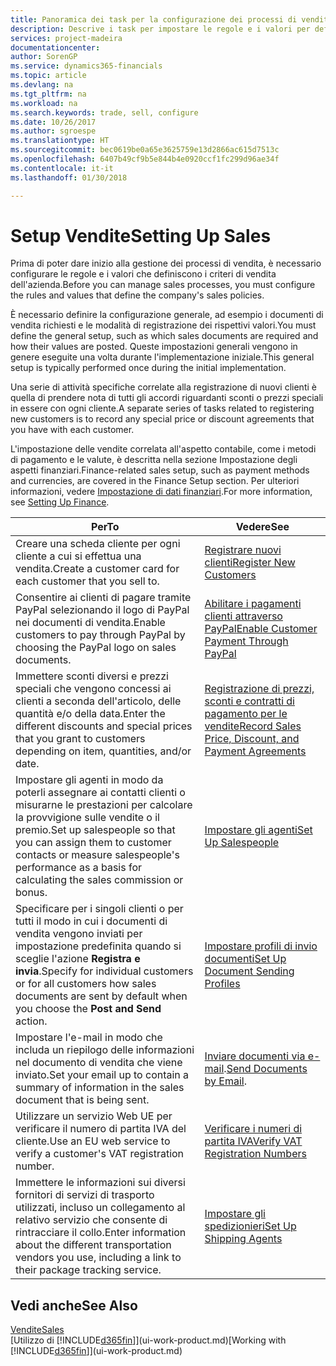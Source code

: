 ```yaml
---
title: Panoramica dei task per la configurazione dei processi di vendita | Documenti Microsoft
description: Descrive i task per impostare le regole e i valori per definire i criteri e processi di vendita.
services: project-madeira
documentationcenter: 
author: SorenGP
ms.service: dynamics365-financials
ms.topic: article
ms.devlang: na
ms.tgt_pltfrm: na
ms.workload: na
ms.search.keywords: trade, sell, configure
ms.date: 10/26/2017
ms.author: sgroespe
ms.translationtype: HT
ms.sourcegitcommit: bec0619be0a65e3625759e13d2866ac615d7513c
ms.openlocfilehash: 6407b49cf9b5e844b4e0920ccf1fc299d96ae34f
ms.contentlocale: it-it
ms.lasthandoff: 01/30/2018

---
```

# <a name="setting-up-sales"></a><span data-ttu-id="a0ba1-103">Setup Vendite</span><span class="sxs-lookup"><span data-stu-id="a0ba1-103">Setting Up Sales</span></span>
<span data-ttu-id="a0ba1-104">Prima di poter dare inizio alla gestione dei processi di vendita, è necessario configurare le regole e i valori che definiscono i criteri di vendita dell'azienda.</span><span class="sxs-lookup"><span data-stu-id="a0ba1-104">Before you can manage sales processes, you must configure the rules and values that define the company's sales policies.</span></span>

<span data-ttu-id="a0ba1-105">È necessario definire la configurazione generale, ad esempio i documenti di vendita richiesti e le modalità di registrazione dei rispettivi valori.</span><span class="sxs-lookup"><span data-stu-id="a0ba1-105">You must define the general setup, such as which sales documents are required and how their values are posted.</span></span> <span data-ttu-id="a0ba1-106">Queste impostazioni generali vengono in genere eseguite una volta durante l'implementazione iniziale.</span><span class="sxs-lookup"><span data-stu-id="a0ba1-106">This general setup is typically performed once during the initial implementation.</span></span>

<span data-ttu-id="a0ba1-107">Una serie di attività specifiche correlate alla registrazione di nuovi clienti è quella di prendere nota di tutti gli accordi riguardanti sconti o prezzi speciali in essere con ogni cliente.</span><span class="sxs-lookup"><span data-stu-id="a0ba1-107">A separate series of tasks related to registering new customers is to record any special price or discount agreements that you have with each customer.</span></span>

<span data-ttu-id="a0ba1-108">L'impostazione delle vendite correlata all'aspetto contabile, come i metodi di pagamento e le valute, è descritta nella sezione Impostazione degli aspetti finanziari.</span><span class="sxs-lookup"><span data-stu-id="a0ba1-108">Finance-related sales setup, such as payment methods and currencies, are covered in the Finance Setup section.</span></span> <span data-ttu-id="a0ba1-109">Per ulteriori informazioni, vedere [Impostazione di dati finanziari](finance-setup-finance.md).</span><span class="sxs-lookup"><span data-stu-id="a0ba1-109">For more information, see [Setting Up Finance](finance-setup-finance.md).</span></span>

| <span data-ttu-id="a0ba1-110">Per</span><span class="sxs-lookup"><span data-stu-id="a0ba1-110">To</span></span> | <span data-ttu-id="a0ba1-111">Vedere</span><span class="sxs-lookup"><span data-stu-id="a0ba1-111">See</span></span> |
| --- | --- |
| <span data-ttu-id="a0ba1-112">Creare una scheda cliente per ogni cliente a cui si effettua una vendita.</span><span class="sxs-lookup"><span data-stu-id="a0ba1-112">Create a customer card for each customer that you sell to.</span></span> |[<span data-ttu-id="a0ba1-113">Registrare nuovi clienti</span><span class="sxs-lookup"><span data-stu-id="a0ba1-113">Register New Customers</span></span>](sales-how-register-new-customers.md) |
| <span data-ttu-id="a0ba1-114">Consentire ai clienti di pagare tramite PayPal selezionando il logo di PayPal nei documenti di vendita.</span><span class="sxs-lookup"><span data-stu-id="a0ba1-114">Enable customers to pay through PayPal by choosing the PayPal logo on sales documents.</span></span> |[<span data-ttu-id="a0ba1-115">Abilitare i pagamenti clienti attraverso PayPal</span><span class="sxs-lookup"><span data-stu-id="a0ba1-115">Enable Customer Payment Through PayPal</span></span>](sales-how-enable-payment-service-extensions.md) |
| <span data-ttu-id="a0ba1-116">Immettere sconti diversi e prezzi speciali che vengono concessi ai clienti a seconda dell'articolo, delle quantità e/o della data.</span><span class="sxs-lookup"><span data-stu-id="a0ba1-116">Enter the different discounts and special prices that you grant to customers depending on item, quantities, and/or date.</span></span> |[<span data-ttu-id="a0ba1-117">Registrazione di prezzi, sconti e contratti di pagamento per le vendite</span><span class="sxs-lookup"><span data-stu-id="a0ba1-117">Record Sales Price, Discount, and Payment Agreements</span></span>](sales-how-record-sales-price-discount-payment-agreements.md) |
| <span data-ttu-id="a0ba1-118">Impostare gli agenti in modo da poterli assegnare ai contatti clienti o misurarne le prestazioni per calcolare la provvigione sulle vendite o il premio.</span><span class="sxs-lookup"><span data-stu-id="a0ba1-118">Set up salespeople so that you can assign them to customer contacts or measure salespeople's performance as a basis for calculating the sales commission or bonus.</span></span> |[<span data-ttu-id="a0ba1-119">Impostare gli agenti</span><span class="sxs-lookup"><span data-stu-id="a0ba1-119">Set Up Salespeople</span></span>](sales-how-setup-salespeople.md) |
| <span data-ttu-id="a0ba1-120">Specificare per i singoli clienti o per tutti il modo in cui i documenti di vendita vengono inviati per impostazione predefinita quando si sceglie l'azione **Registra e invia**.</span><span class="sxs-lookup"><span data-stu-id="a0ba1-120">Specify for individual customers or for all customers how sales documents are sent by default when you choose the **Post and Send** action.</span></span> |[<span data-ttu-id="a0ba1-121">Impostare profili di invio documenti</span><span class="sxs-lookup"><span data-stu-id="a0ba1-121">Set Up Document Sending Profiles</span></span>](sales-how-setup-document-send-profiles.md) |
| <span data-ttu-id="a0ba1-122">Impostare l'e-mail in modo che includa un riepilogo delle informazioni nel documento di vendita che viene inviato.</span><span class="sxs-lookup"><span data-stu-id="a0ba1-122">Set your email up to contain a summary of information in the sales document that is being sent.</span></span> |<span data-ttu-id="a0ba1-123">[Inviare documenti via e-mail](ui-how-send-documents-email.md).</span><span class="sxs-lookup"><span data-stu-id="a0ba1-123">[Send Documents by Email](ui-how-send-documents-email.md).</span></span> |
|<span data-ttu-id="a0ba1-124">Utilizzare un servizio Web UE per verificare il numero di partita IVA del cliente.</span><span class="sxs-lookup"><span data-stu-id="a0ba1-124">Use an EU web service to verify a customer's VAT registration number.</span></span>|[<span data-ttu-id="a0ba1-125">Verificare i numeri di partita IVA</span><span class="sxs-lookup"><span data-stu-id="a0ba1-125">Verify VAT Registration Numbers</span></span>](finance-setup-vat.md)|
|<span data-ttu-id="a0ba1-126">Immettere le informazioni sui diversi fornitori di servizi di trasporto utilizzati, incluso un collegamento al relativo servizio che consente di rintracciare il collo.</span><span class="sxs-lookup"><span data-stu-id="a0ba1-126">Enter information about the different transportation vendors you use, including a link to their package tracking service.</span></span>|[<span data-ttu-id="a0ba1-127">Impostare gli spedizionieri</span><span class="sxs-lookup"><span data-stu-id="a0ba1-127">Set Up Shipping Agents</span></span>](sales-how-to-set-up-shipping-agents.md)|

## <a name="see-also"></a><span data-ttu-id="a0ba1-128">Vedi anche</span><span class="sxs-lookup"><span data-stu-id="a0ba1-128">See Also</span></span>
[<span data-ttu-id="a0ba1-129">Vendite</span><span class="sxs-lookup"><span data-stu-id="a0ba1-129">Sales</span></span>](sales-manage-sales.md)  
<span data-ttu-id="a0ba1-130">[Utilizzo di [!INCLUDE[d365fin](includes/d365fin_md.md)]](ui-work-product.md)</span><span class="sxs-lookup"><span data-stu-id="a0ba1-130">[Working with [!INCLUDE[d365fin](includes/d365fin_md.md)]](ui-work-product.md)</span></span>

